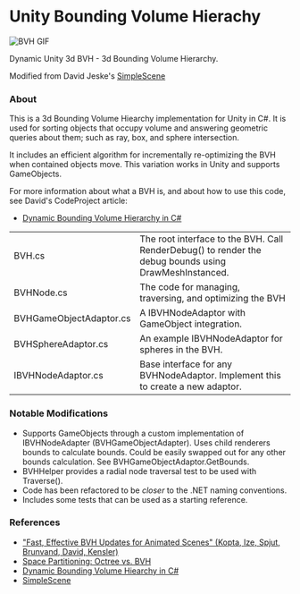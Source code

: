 # Unity Bounding Volume Hierachy

![BVH GIF](https://media.giphy.com/media/ZaomLtyboZSp9zl6WY/giphy.gif)

Dynamic Unity 3d BVH - 3d Bounding Volume Hierarchy.

Modified from David Jeske's [SimpleScene](https://github.com/jeske/SimpleScene/tree/master/SimpleScene/Util/ssBVH)

### About

This is a 3d Bounding Volume Hiearchy implementation for Unity in C#. It is used for sorting objects that occupy 
volume and answering geometric queries about them; such as ray, box, and sphere intersection.

It includes an efficient algorithm for incrementally re-optimizing the BVH when contained objects move. This variation works in Unity and supports GameObjects.

For more information about what a BVH is, and about how to use this code, see David's CodeProject article:

* [Dynamic Bounding Volume Hierarchy in C#](https://www.codeproject.com/Articles/832957/Dynamic-Bounding-Volume-Hiearchy-in-Csharp)

<table>
<tr>
<td>BVH.cs</td>
<td> The root interface to the BVH. Call RenderDebug() to render the debug bounds using DrawMeshInstanced.</td></tr>
<tr>
<td>BVHNode.cs</td>
<td> The code for managing, traversing, and optimizing the BVH </td></tr>
<tr>
<td>BVHGameObjectAdaptor.cs</td>
<td> A IBVHNodeAdaptor with GameObject integration.</td></tr>
<tr>
<td>BVHSphereAdaptor.cs</td>
<td> An example IBVHNodeAdaptor for spheres in the BVH.</td></tr>
<tr>
<td>IBVHNodeAdaptor.cs</td>
<td> Base interface for any BVHNodeAdaptor. Implement this to create a new adaptor.</td></tr>
</table>

### Notable Modifications

- Supports GameObjects through a custom implementation of IBVHNodeAdapter (BVHGameObjectAdapter). Uses child renderers bounds to calculate bounds. Could be easily swapped out for any other bounds calculation. See BVHGameObjectAdaptor.GetBounds.
- BVHHelper provides a radial node traversal test to be used with Traverse().
- Code has been refactored to be _closer_ to the .NET naming conventions.
- Includes some tests that can be used as a starting reference.

### References

* ["Fast, Effective BVH Updates for Animated Scenes" (Kopta, Ize, Spjut, Brunvand, David, Kensler)](https://github.com/jeske/SimpleScene/blob/master/SimpleScene/Util/ssBVH/docs/BVH_fast_effective_updates_for_animated_scenes.pdf)
* [Space Partitioning: Octree vs. BVH](http://thomasdiewald.com/blog/?p=1488)
* [Dynamic Bounding Volume Hiearchy in C#](https://www.codeproject.com/Articles/832957/Dynamic-Bounding-Volume-Hiearchy-in-Csharp)
* [SimpleScene](https://github.com/jeske/SimpleScene/tree/master/SimpleScene/Util/ssBVH)
